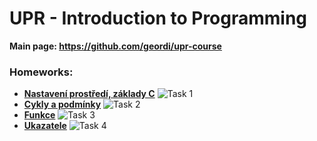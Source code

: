 # UPR - Introduction to Programming

**Main page: https://github.com/geordi/upr-course**

### Homeworks:
* **[Nastavení prostředí, základy C](https://github.com/patrick11514/VSB/tree/main/UPR/Ukol1)**
![Task 1](http://upload.patrick115.eu/screenshot/kelvin_h1.png)
* **[Cykly a podmínky](https://github.com/patrick11514/VSB/tree/main/UPR/Ukol2)**
![Task 2](http://upload.patrick115.eu/screenshot/kelvin_h2.png)
* **[Funkce](https://github.com/patrick11514/VSB/tree/main/UPR/Ukol3)**
![Task 3](https://upload.patrick115.eu/screenshot/kelvin_h3.png)
* **[Ukazatele](https://github.com/patrick11514/VSB/tree/main/UPR/Ukol4)**
![Task 4](https://upload.patrick115.eu/screenshot/kelvin_h4.png)